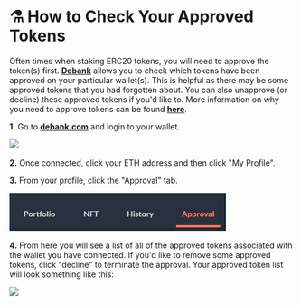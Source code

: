 # ⚗ How to Check Your Approved Tokens

Often times when staking ERC20 tokens, you will need to approve the token(s) first. [**Debank**](https://debank.com/) allows you to check which tokens have been approved on your particular wallet(s). This is helpful as there may be some approved tokens that you had forgotten about. You can also unapprove (or decline) these approved tokens if you'd like to. More information on why you need to approve tokens can be found [**here**](why-do-i-need-to-approve-tokens.md).

**1.** Go to [**debank.com**](https://debank.com/) and login to your wallet.

![](<../../.gitbook/assets/image (210).png>)

**2.** Once connected, click your ETH address and then click "My Profile".

**3.** From your profile, click the "Approval" tab.

![](<../../.gitbook/assets/image (78) (1).png>)

**4.** From here you will see a list of all of the approved tokens associated with the wallet you have connected. If you'd like to remove some approved tokens, click "decline" to terminate the approval. Your approved token list will look something like this:

![](<../../.gitbook/assets/image (181).png>)
